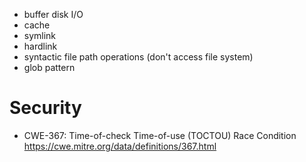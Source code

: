 - buffer disk I/O
- cache
- symlink
- hardlink
- syntactic file path operations (don't access file system)
- glob pattern

# Security
- CWE-367: Time-of-check Time-of-use (TOCTOU) Race Condition https://cwe.mitre.org/data/definitions/367.html
